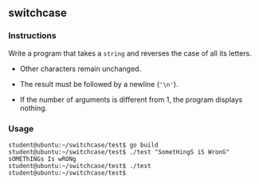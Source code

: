 ## switchcase

### Instructions

Write a program that takes a `string` and reverses the case of all its letters.

- Other characters remain unchanged.

- The result must be followed by a newline (`'\n'`).

- If the number of arguments is different from 1, the program displays nothing.

### Usage

```console
student@ubuntu:~/switchcase/test$ go build
student@ubuntu:~/switchcase/test$ ./test "SometHingS iS WronG"
sOMEThINGs Is wRONg
student@ubuntu:~/switchcase/test$ ./test
student@ubuntu:~/switchcase/test$
```
